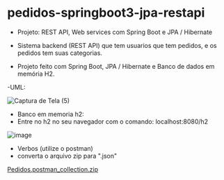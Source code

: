 # pedidos-springboot3-jpa-restapi
- Projeto: REST API, Web services com Spring Boot e JPA / Hibernate

 - Sistema backend (REST API) que tem usuarios que tem pedidos, e os pedidos tem suas categorias.
 - Projeto feito com Spring Boot, JPA / Hibernate e Banco de dados em memória H2.

 -UML:
 
 ![Captura de Tela (5)](https://user-images.githubusercontent.com/72664530/227424924-1687aafc-5fd7-47f6-9512-67e283909134.png)

- Banco em memoria h2:
 - Entre no h2 no seu navegador com o comando: localhost:8080/h2
 
 ![image](https://github.com/Sxliduz/workshop-springboot3-jpa/assets/72664530/3e732f1d-0360-4c95-9ac5-bce5bf29463b)

- Verbos (utilize o postman)
 - converta o arquivo zip para ".json"

[Pedidos.postman_collection.zip](https://github.com/Sxliduz/workshop-springboot3-jpa/files/11433965/Pedidos.postman_collection.zip)
